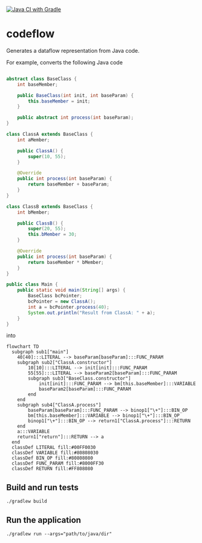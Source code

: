 [![Java CI with Gradle](https://github.com/gstiebler/codeflow/actions/workflows/gradle.yml/badge.svg)](https://github.com/gstiebler/codeflow/actions/workflows/gradle.yml)

# codeflow
Generates a dataflow representation from Java code.

For example, converts the following Java code
```java

abstract class BaseClass {
    int baseMember;

    public BaseClass(int init, int baseParam) {
        this.baseMember = init;
    }

    public abstract int process(int baseParam);
}

class ClassA extends BaseClass {
    int aMember;

    public ClassA() {
        super(10, 55);
    }

    @Override
    public int process(int baseParam) {
        return baseMember + baseParam;
    }
}

class ClassB extends BaseClass {
    int bMember;

    public ClassB() {
        super(20, 55);
        this.bMember = 30;
    }

    @Override
    public int process(int baseParam) {
        return baseMember * bMember;
    }
}

public class Main {
    public static void main(String[] args) {
        BaseClass bcPointer;
        bcPointer = new ClassA();
        int a = bcPointer.process(40);
        System.out.println("Result from ClassA: " + a);
    }
}

```

into
```mermaid
flowchart TD
  subgraph sub1["main"]
    40[40]:::LITERAL --> baseParam[baseParam]:::FUNC_PARAM
    subgraph sub2["ClassA.constructor"]
        10[10]:::LITERAL --> init[init]:::FUNC_PARAM
        55[55]:::LITERAL --> baseParam2[baseParam]:::FUNC_PARAM
        subgraph sub3["BaseClass.constructor"]
            init[init]:::FUNC_PARAM --> bm[this.baseMember]:::VARIABLE
            baseParam2[baseParam]:::FUNC_PARAM
        end
    end
    subgraph sub4["ClassA.process"]
        baseParam[baseParam]:::FUNC_PARAM --> binop1["\+"]:::BIN_OP
        bm[this.baseMember]:::VARIABLE --> binop1["\+"]:::BIN_OP
        binop1["\+"]:::BIN_OP --> return1["ClassA.process"]:::RETURN
    end
    a:::VARIABLE
    return1["return"]:::RETURN --> a
  end
  classDef LITERAL fill:#00FF0030
  classDef VARIABLE fill:#80808030
  classDef BIN_OP fill:#80808080
  classDef FUNC_PARAM fill:#8000FF30
  classDef RETURN fill:#FF808080
```


## Build and run tests
```shell
./gradlew build
```

## Run the application
```shell
./gradlew run --args="path/to/java/dir"
```
